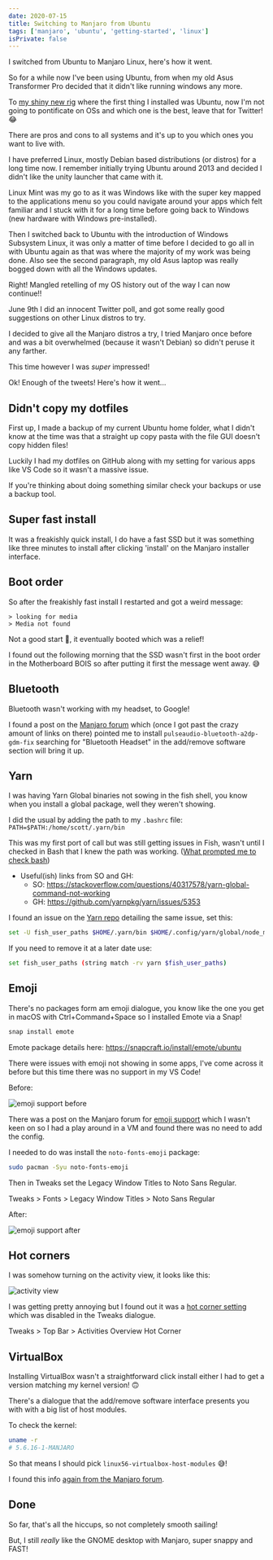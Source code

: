 ```yaml
---
date: 2020-07-15
title: Switching to Manjaro from Ubuntu
tags: ['manjaro', 'ubuntu', 'getting-started', 'linux']
isPrivate: false
---
```


<script>
  import { Tweet } from 'sveltekit-embed'
</script>

I switched from Ubuntu to Manjaro Linux, here's how it went.

So for a while now I've been using Ubuntu, from when my old Asus
Transformer Pro decided that it didn't like running windows any more.

To [my shiny new rig] where the first thing I installed was Ubuntu,
now I'm not going to pontificate on OSs and which one is the best,
leave that for Twitter! 😂

There are pros and cons to all systems and it's up to you which ones
you want to live with.

I have preferred Linux, mostly Debian based distributions (or distros)
for a long time now. I remember initially trying Ubuntu around 2013
and decided I didn't like the unity launcher that came with it.

Linux Mint was my go to as it was Windows like with the super key
mapped to the applications menu so you could navigate around your apps
which felt familiar and I stuck with it for a long time before going
back to Windows (new hardware with Windows pre-installed).

Then I switched back to Ubuntu with the introduction of Windows
Subsystem Linux, it was only a matter of time before I decided to go
all in with Ubuntu again as that was where the majority of my work was
being done. Also see the second paragraph, my old Asus laptop was
really bogged down with all the Windows updates.

Right! Mangled retelling of my OS history out of the way I can now
continue!!

June 9th I did an innocent Twitter poll, and got some really good
suggestions on other Linux distros to try.

<Tweet tweetLink="spences10/status/1270385153232207874" />

I decided to give all the Manjaro distros a try, I tried Manjaro once
before and was a bit overwhelmed (because it wasn't Debian) so didn't
peruse it any farther.

<Tweet tweetLink="spences10/status/1270589501732278272" />

This time however I was _super_ impressed!

<Tweet tweetLink="spences10/status/1281174782269161474" />

Ok! Enough of the tweets! Here's how it went...

## Didn't copy my dotfiles

First up, I made a backup of my current Ubuntu home folder, what I
didn't know at the time was that a straight up copy pasta with the
file GUI doesn't copy hidden files!

Luckily I had my dotfiles on GitHub along with my setting for various
apps like VS Code so it wasn't a massive issue.

If you're thinking about doing something similar check your backups or
use a backup tool.

## Super fast install

It was a freakishly quick install, I do have a fast SSD but it was
something like three minutes to install after clicking 'install' on
the Manjaro installer interface.

<Tweet tweetLink="spences10/status/1283394445300375553" />

## Boot order

So after the freakishly fast install I restarted and got a weird
message:

```text
> looking for media
> Media not found
```

Not a good start 😬, it eventually booted which was a relief!

<Tweet tweetLink="spences10/status/1283420540280156162" />

I found out the following morning that the SSD wasn't first in the
boot order in the Motherboard BOIS so after putting it first the
message went away. 😅

## Bluetooth

Bluetooth wasn't working with my headset, to Google!

<!-- cSpell:ignore pulseaudio -->

I found a post on the [Manjaro forum] which (once I got past the crazy
amount of links on there) pointed me to install
`pulseaudio-bluetooth-a2dp-gdm-fix` searching for "Bluetooth Headset"
in the add/remove software section will bring it up.

## Yarn

I was having Yarn Global binaries not sowing in the fish shell, you
know when you install a global package, well they weren't showing.

I did the usual by adding the path to my `.bashrc` file:
`PATH=$PATH:/home/scott/.yarn/bin`

This was my first port of call but was still getting issues in Fish,
wasn't until I checked in Bash that I knew the path was working.
([What prompted me to check bash])

- Useful(ish) links from SO and GH:
  - SO:
    https://stackoverflow.com/questions/40317578/yarn-global-command-not-working
  - GH: https://github.com/yarnpkg/yarn/issues/5353

I found an issue on the [Yarn repo] detailing the same issue, set
this:

```bash
set -U fish_user_paths $HOME/.yarn/bin $HOME/.config/yarn/global/node_modules/.bin $fish_user_paths
```

If you need to remove it at a later date use:

```bash
set fish_user_paths (string match -rv yarn $fish_user_paths)
```

## Emoji

There's no packages form am emoji dialogue, you know like the one you
get in macOS with Ctrl+Command+Space so I installed Emote via a Snap!

```bash
snap install emote
```

Emote package details here: https://snapcraft.io/install/emote/ubuntu

There were issues with emoji not showing in some apps, I've come
across it before but this time there was no support in my VS Code!

Before:

![emoji support before]

There was a post on the Manjaro forum for [emoji support] which I
wasn't keen on so I had a play around in a VM and found there was no
need to add the config.

<!-- cSpell:ignore noto,pacman -->

I needed to do was install the `noto-fonts-emoji` package:

```bash
sudo pacman -Syu noto-fonts-emoji
```

Then in Tweaks set the Legacy Window Titles to Noto Sans Regular.

Tweaks > Fonts > Legacy Window Titles > Noto Sans Regular

After:

![emoji support after]

## Hot corners

I was somehow turning on the activity view, it looks like this:

![activity view]

I was getting pretty annoying but I found out it was a [hot corner
setting] which was disabled in the Tweaks dialogue.

Tweaks > Top Bar > Activities Overview Hot Corner

## VirtualBox

Installing VirtualBox wasn't a straightforward click install either I
had to get a version matching my kernel version! 🙃

There's a dialogue that the add/remove software interface presents you
with with a big list of host modules.

To check the kernel:

```bash
uname -r
# 5.6.16-1-MANJARO
```

So that means I should pick `linux56-virtualbox-host-modules` 😅!

<Tweet tweetLink="spences10/status/1283797903203618816" />

I found this info [again from the Manjaro forum].

## Done

So far, that's all the hiccups, so not completely smooth sailing!

But, I still _really_ like the GNOME desktop with Manjaro, super
snappy and FAST!

<!-- Links -->

[my shiny new rig]: https://scottspence.com/posts/first-time-pc-build/
[manjaro forum]:
  https://forum.manjaro.org/t/bluetooth-is-not-working-with-headphones/116661/4
[yarn repo]: https://github.com/yarnpkg/yarn/issues/5824
[what prompted me to check bash]:
  https://github.com/yarnpkg/yarn/issues/4702#issuecomment-343970090
[hot corner setting]: https://askubuntu.com/a/1019918/142801
[emoji support]:
  https://forum.manjaro.org/t/solved-emoji-support-problem/86783
[again from the manjaro forum]:
  https://forum.manjaro.org/t/help-me-install-virtualbox/103458/4

<!-- Images -->

[emoji support before]:
  https://res.cloudinary.com/defkmsrpw/image/upload/q_auto,f_auto/v1614858538/scottspence.com/emoji-support-before-fb1277dfef2dd2715391a9f42ac41d33.png
[emoji support after]:
  https://res.cloudinary.com/defkmsrpw/image/upload/q_auto,f_auto/v1614858537/scottspence.com/emoji-support-after-aa2d85234ffe7f945397acf5920003cb.png
[activity view]:
  https://res.cloudinary.com/defkmsrpw/image/upload/q_auto,f_auto/v1614858544/scottspence.com/activity-view-c64b5569a8cfbd4c280c13540bbefbac.png
